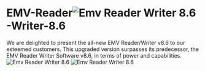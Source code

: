 # EMV-Reader![Emv Reader Writer 8.6][def2]-Writer-8.6

We are delighted to present the all-new EMV Reader/Writer v8.6 to our esteemed customers. This upgraded version surpasses its predecessor, the EMV Reader Writer Software v8.6, in terms of power and capabilities.
![Emv Reader Writer 8.6][def]
![Emv Reader Writer 8.6][def]

[def]: https://raw.githubusercontent.com/gsmcloner/EMV-Reader-Writer-8.6/refs/heads/main/emv86.PNG
[def2]: https://raw.githubusercontent.com/gsmcloner/EMV-Reader-Writer-8.6/refs/heads/main/emv86.PNG